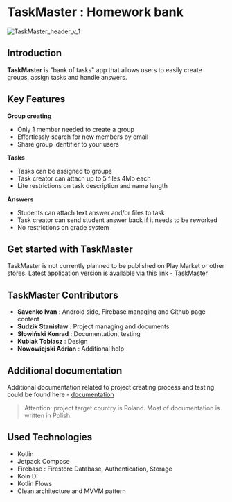 # **TaskMaster** : Homework bank
![TaskMaster_header_v_1](https://github.com/rain991/TaskMaster/assets/107253679/be56e2a1-a636-4eff-a488-b2271b1a6f21)
## Introduction
**TaskMaster** is "bank of tasks" app that allows users to easily create groups, assign tasks and handle answers. 
## Key Features
**Group creating**
- Only 1 member needed to create a group
- Effortlessly search for new members by email
- Share group identifier to your users

**Tasks**
- Tasks can be assigned to groups
- Task creator can attach up to 5 files 4Mb each
- Lite restrictions on task description and name length


**Answers**
- Students can attach text answer and/or files to task
- Task creator can send student answer back if it needs to be reworked
- No restrictions on grade system

## Get started with TaskMaster
TaskMaster is not currently planned to be published on Play Market or other stores. Latest application version is available via this link - [TaskMaster](https://drive.google.com/drive/folders/19qfXkIpjG6ur7RckDXWhHx72IFYT4k7t?usp=sharing)

## TaskMaster Contributors
- **Savenko Ivan** : Android side, Firebase managing and Github page content
- **Sudzik Stanisław** : Project managing and documents
- **Słowiński Konrad** : Documentation, testing
- **Kubiak Tobiasz** : Design
- **Nowowiejski Adrian** : Additional help

## Additional documentation
Additional documentation related to project creating process and testing could be found here - 
[documentation](https://drive.google.com/drive/folders/19-6BGIhBwBXJZxvT9CnS11oX8P1QtifX?usp=sharing)
> Attention: project target country is Poland. Most of documentation is written in Polish.
> 
## Used Technologies
- Kotlin
- Jetpack Compose
- Firebase : Firestore Database, Authentication, Storage
- Koin DI
- Kotlin Flows
- Clean architecture and MVVM pattern
